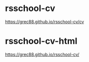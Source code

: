 # rsschool-cv
https://grec88.github.io/rsschool-cv/cv
# rsschool-cv-html 
https://grec88.github.io/rsschool-cv/
